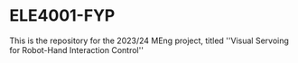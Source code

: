 # ELE4001-FYP

This is the repository for the 2023/24 MEng project, titled ''Visual Servoing for Robot-Hand Interaction Control''
